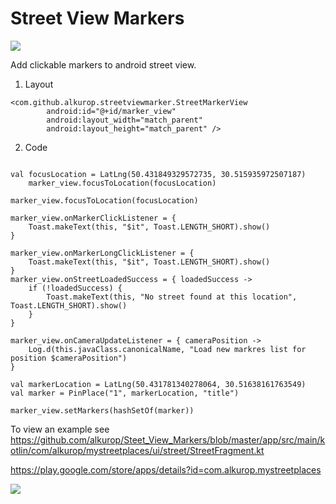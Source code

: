 # Street View Markers
[![](https://jitpack.io/v/alkurop/Street_View_Markers.svg)](https://jitpack.io/#alkurop/Steet_View_Markers)


Add clickable markers to android street view.


1. Layout

    
``` 
<com.github.alkurop.streetviewmarker.StreetMarkerView
        android:id="@+id/marker_view"
        android:layout_width="match_parent"
        android:layout_height="match_parent" />
```
2. Code

```

val focusLocation = LatLng(50.431849329572735, 30.515935972507187)
    marker_view.focusToLocation(focusLocation)
    
marker_view.focusToLocation(focusLocation)

marker_view.onMarkerClickListener = {
    Toast.makeText(this, "$it", Toast.LENGTH_SHORT).show()
}

marker_view.onMarkerLongClickListener = {
    Toast.makeText(this, "$it", Toast.LENGTH_SHORT).show()
}
marker_view.onStreetLoadedSuccess = { loadedSuccess ->
    if (!loadedSuccess) {
        Toast.makeText(this, "No street found at this location", Toast.LENGTH_SHORT).show()
    }
}

marker_view.onCameraUpdateListener = { cameraPosition ->
    Log.d(this.javaClass.canonicalName, "Load new markres list for position $cameraPosition")
}

val markerLocation = LatLng(50.431781340278064, 30.51638161763549)
val marker = PinPlace("1", markerLocation, "title")

marker_view.setMarkers(hashSetOf(marker))

```



To view an example see 
https://github.com/alkurop/Steet_View_Markers/blob/master/app/src/main/kotlin/com/alkurop/mystreetplaces/ui/street/StreetFragment.kt

https://play.google.com/store/apps/details?id=com.alkurop.mystreetplaces

![](https://github.com/alkurop/gif-repo/raw/master/demo.gif)
